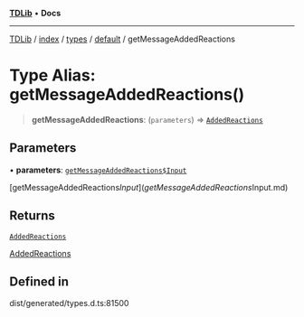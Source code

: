 [**TDLib**](../../../../../../README.md) • **Docs**

***

[TDLib](../../../../../../modules.md) / [index](../../../../../README.md) / [types](../../../README.md) / [default](../README.md) / getMessageAddedReactions

# Type Alias: getMessageAddedReactions()

> **getMessageAddedReactions**: (`parameters`) => [`AddedReactions`](AddedReactions.md)

## Parameters

• **parameters**: [`getMessageAddedReactions$Input`](getMessageAddedReactions$Input.md)

[getMessageAddedReactions$Input](getMessageAddedReactions$Input.md)

## Returns

[`AddedReactions`](AddedReactions.md)

[AddedReactions](AddedReactions.md)

## Defined in

dist/generated/types.d.ts:81500
